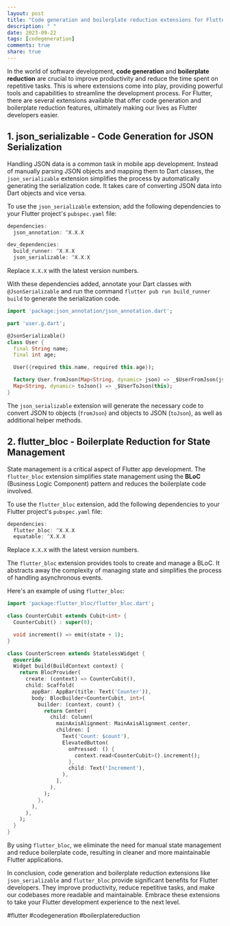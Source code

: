 ```yaml
---
layout: post
title: "Code generation and boilerplate reduction extensions for Flutter"
description: " "
date: 2023-09-22
tags: [codegeneration]
comments: true
share: true
---
```


In the world of software development, **code generation** and **boilerplate reduction** are crucial to improve productivity and reduce the time spent on repetitive tasks. This is where extensions come into play, providing powerful tools and capabilities to streamline the development process. For Flutter, there are several extensions available that offer code generation and boilerplate reduction features, ultimately making our lives as Flutter developers easier.

## 1. **json_serializable** - Code Generation for JSON Serialization

Handling JSON data is a common task in mobile app development. Instead of manually parsing JSON objects and mapping them to Dart classes, the `json_serializable` extension simplifies the process by automatically generating the serialization code. It takes care of converting JSON data into Dart objects and vice versa.

To use the `json_serializable` extension, add the following dependencies to your Flutter project's `pubspec.yaml` file:

```dart
dependencies:
  json_annotation: ^X.X.X

dev_dependencies:
  build_runner: ^X.X.X
  json_serializable: ^X.X.X
```

Replace `X.X.X` with the latest version numbers.

With these dependencies added, annotate your Dart classes with `@JsonSerializable` and run the command `flutter pub run build_runner build` to generate the serialization code.

```dart
import 'package:json_annotation/json_annotation.dart';

part 'user.g.dart';

@JsonSerializable()
class User {
  final String name;
  final int age;

  User({required this.name, required this.age});

  factory User.fromJson(Map<String, dynamic> json) => _$UserFromJson(json);
  Map<String, dynamic> toJson() => _$UserToJson(this);
}
```

The `json_serializable` extension will generate the necessary code to convert JSON to objects (`fromJson`) and objects to JSON (`toJson`), as well as additional helper methods.

## 2. **flutter_bloc** - Boilerplate Reduction for State Management

State management is a critical aspect of Flutter app development. The `flutter_bloc` extension simplifies state management using the **BLoC** (Business Logic Component) pattern and reduces the boilerplate code involved.

To use the `flutter_bloc` extension, add the following dependencies to your Flutter project's `pubspec.yaml` file:

```dart
dependencies:
  flutter_bloc: ^X.X.X
  equatable: ^X.X.X
```

Replace `X.X.X` with the latest version numbers.

The `flutter_bloc` extension provides tools to create and manage a BLoC. It abstracts away the complexity of managing state and simplifies the process of handling asynchronous events.

Here's an example of using `flutter_bloc`:

```dart
import 'package:flutter_bloc/flutter_bloc.dart';

class CounterCubit extends Cubit<int> {
  CounterCubit() : super(0);

  void increment() => emit(state + 1);
}

class CounterScreen extends StatelessWidget {
  @override
  Widget build(BuildContext context) {
    return BlocProvider(
      create: (context) => CounterCubit(),
      child: Scaffold(
        appBar: AppBar(title: Text('Counter')),
        body: BlocBuilder<CounterCubit, int>(
          builder: (context, count) {
            return Center(
              child: Column(
                mainAxisAlignment: MainAxisAlignment.center,
                children: [
                  Text('Count: $count'),
                  ElevatedButton(
                    onPressed: () {
                      context.read<CounterCubit>().increment();
                    },
                    child: Text('Increment'),
                  ),
                ],
              ),
            );
          },
        ),
      ),
    );
  }
}
```

By using `flutter_bloc`, we eliminate the need for manual state management and reduce boilerplate code, resulting in cleaner and more maintainable Flutter applications.

In conclusion, code generation and boilerplate reduction extensions like `json_serializable` and `flutter_bloc` provide significant benefits for Flutter developers. They improve productivity, reduce repetitive tasks, and make our codebases more readable and maintainable. Embrace these extensions to take your Flutter development experience to the next level.

#flutter #codegeneration #boilerplatereduction